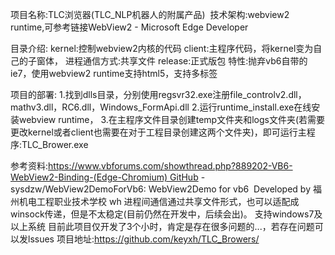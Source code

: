 项目名称:TLC浏览器(TLC_NLP机器人的附属产品) 
技术架构:webview2 runtime,可参考链接WebView2 - Microsoft Edge Developer

目录介绍:
kernel:控制webview2内核的代码
client:主程序代码，将kernel变为自己的子窗体，
进程通信方式:共享文件 release:正式版包
特性:抛弃vb6自带的ie7，使用webview2 runtime支持html5，支持多标签



项目的部署:
1.找到dlls目录，分别使用regsvr32.exe注册file_controlv2.dll，mathv3.dll，RC6.dll，Windows_FormApi.dll
2.运行runtime_install.exe在线安装webview runtime，
3.在主程序文件目录创建temp文件夹和logs文件夹(若需要更改kernel或者client也需要在对于工程目录创建这两个文件夹)，即可运行主程序:TLC_Brower.exe



参考资料:https://www.vbforums.com/showthread.php?889202-VB6-WebView2-Binding-(Edge-Chromium) GitHub - sysdzw/WebView2DemoForVb6: WebView2Demo for vb6 
Developed by 福州机电工程职业技术学校 wh
进程间通信通过共享文件形式，也可以适配成winsock传递，但是不太稳定(目前仍然在开发中，后续会出)。
支持windows7及以上系统
目前此项目仅开发了3个小时，肯定是存在很多问题的...，若存在问题可以发lssues
项目地址:https://github.com/keyxh/TLC_Browers/
